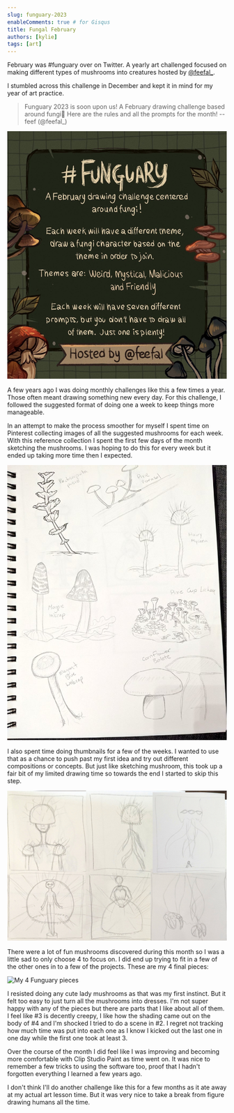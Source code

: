 ```yaml
---
slug: funguary-2023
enableComments: true # for Gisqus
title: Fungal February
authors: [kylie]
tags: [art]
---
```

February was #funguary over on Twitter. A yearly art challenged focused on making different types of mushrooms into creatures hosted by [@feefal_](https://twitter.com/feefal_).

I stumbled across this challenge in December and kept it in mind for my year of art practice.

>Funguary 2023 is soon upon us! A February drawing challenge based around fungi🍄
>Here are the rules and all the prompts for the month! -- feef (@feefal_)

![The Funguary Challenge](/img/Funguary.png "The rules of Funguary.")

A few years ago I was doing monthly challenges like this a few times a year. Those often meant drawing something new every day. For this challenge, I followed the suggested format of doing one a week to keep things more manageable.

In an attempt to make the process smoother for myself I spent time on Pinterest collecting images of all the suggested mushrooms for each week. With this reference collection I spent the first few days of the month sketching the mushrooms. I was hoping to do this for every week but it ended up taking more time then I expected.

![Photo of my sketchbook](/img/artwork/mushroom-sketches.jpeg "Photo of my sketchbook, a page of mushrooms.")

I also spent time doing thumbnails for a few of the weeks. I wanted to use that as a chance to push past my first idea and try out different compositions or concepts. But just like sketching mushroom, this took up a fair bit of my limited drawing time so towards the end I started to skip this step.

![Simple thumbnails](/img/artwork/funguary-thumbnails.jpg "Some quick thumbnails for brainstorming.")

There were a lot of fun mushrooms discovered during this month so I was a little sad to only choose 4 to focus on. I did end up trying to fit in a few of the other ones in to a few of the projects. These are my 4 final pieces:

![My 4 Funguary pieces](/img/artwork/all-fungals-2023.png "My four fungal friends.")

I resisted doing any cute lady mushrooms as that was my first instinct. But it felt too easy to just turn all the mushrooms into dresses. I'm not super happy with any of the pieces but there are parts that I like about all of them. I feel like #3 is decently creepy, I like how the shading came out on the body of #4 and I'm shocked I tried to do a scene in #2. I regret not tracking how much time was put into each one as I know I kicked out the last one in one day while the first one took at least 3.

Over the course of the month I did feel like I was improving and becoming more comfortable with Clip Studio Paint as time went on. It was nice to remember a few tricks to using the software too, proof that I hadn't forgotten everything I learned a few years ago.

I don't think I'll do another challenge like this for a few months as it ate away at my actual art lesson time. But it was very nice to take a break from figure drawing humans all the time.
